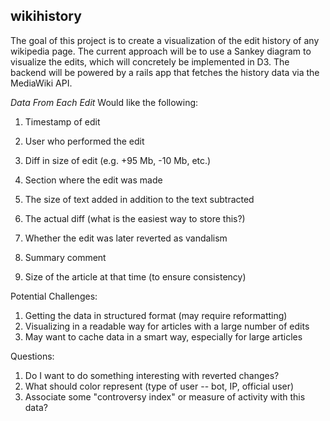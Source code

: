 wikihistory
-----------

The goal of this project is to create a visualization of the edit history of any wikipedia page.
The current approach will be to use a Sankey diagram to visualize the edits, which will concretely
be implemented in D3.  The backend will be powered by a rails app that fetches the history data
via the MediaWiki API.

*Data From Each Edit*
Would like the following:

1.  Timestamp of edit
2.  User who performed the edit
3.  Diff in size of edit (e.g. +95 Mb, -10 Mb, etc.)

4.  Section where the edit was made
5.  The size of text added in addition to the text subtracted
6.  The actual diff (what is the easiest way to store this?)
7.  Whether the edit was later reverted as vandalism
8.  Summary comment
9.  Size of the article at that time (to ensure consistency)

Potential Challenges:
1.  Getting the data in structured format (may require reformatting)
2.  Visualizing in a readable way for articles with a large number of edits
3.  May want to cache data in a smart way, especially for large articles

Questions:
1.  Do I want to do something interesting with reverted changes?
2.  What should color represent (type of user -- bot, IP, official user)
3.  Associate some "controversy index" or measure of activity with this data?

